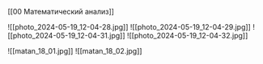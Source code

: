 [[00 Математический анализ]]

![[photo_2024-05-19_12-04-28.jpg]]
![[photo_2024-05-19_12-04-29.jpg]]
![[photo_2024-05-19_12-04-31.jpg]]
![[photo_2024-05-19_12-04-32.jpg]]

![[matan_18_01.jpg]]
![[matan_18_02.jpg]]